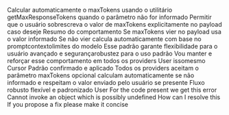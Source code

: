  Calcular automaticamente o maxTokens usando o utilitário getMaxResponseTokens quando o parâmetro não for informado
 Permitir que o usuário sobrescreva o valor de maxTokens explicitamente no payload caso deseje
Resumo do comportamento
 Se maxTokens vier no payload usa o valor informado
 Se não vier calcula automaticamente com base no promptcontextolimites do modelo
Esse padrão garante flexibilidade para o usuário avançado e segurançarobustez para o uso padrão
Vou manter e reforçar esse comportamento em todos os providers
User
issomesmo
Cursor
 Padrão confirmado e aplicado
Todos os providers aceitam o parâmetro maxTokens opcional calculam automaticamente se não informado e respeitam o valor enviado pelo usuário se presente
Fluxo robusto flexível e padronizado
User
For the code present we get this error
Cannot invoke an object which is possibly undefined
How can I resolve this If you propose a fix please make it concise